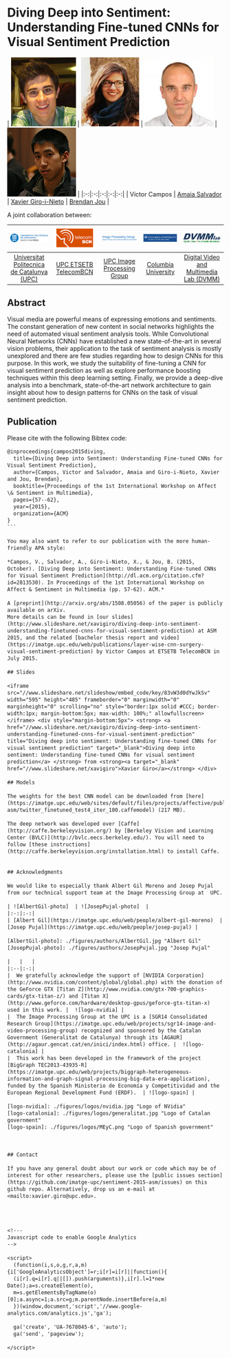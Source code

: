 # Diving Deep into Sentiment: Understanding Fine-tuned CNNs for Visual Sentiment Prediction


| ![Víctor Campos][VictorCampos-photo]  | ![Amaia Salvador][AmaiaSalvador-photo]  |  ![Xavier Giro-i-Nieto][XavierGiro-photo]  | ![Brendan Jou][BrendanJou-photo] |
|:-:|:-:|:-:|:-:|:-:|
| Víctor Campos | [Amaia Salvador](https://imatge.upc.edu/web/people/amaia-salvador) |   [Xavier Giro-i-Nieto](https://imatge.upc.edu/web/people/xavier-giro)   | [Brendan Jou](http://www.ee.columbia.edu/~bjou/) |


[VictorCampos-photo]: ./figures/authors/VictorCampos.jpg "Víctor Campos"
[AmaiaSalvador-photo]: ./figures/authors/AmaiaSalvador.jpg "Amaia Salvador"
[XavierGiro-photo]: ./figures/authors/XavierGiro.jpg "Xavier Giro-i-Nieto"
[BrendanJou-photo]: ./figures/authors/BrendanJou.png "Brendan Jou"



A joint collaboration between:

|  ![logo-upc] | ![logo-etsetb] | ![logo-gpi] | ![logo-columbia] | ![logo-dvmmlab] |
|:-:|:-:|:-:|:-:|:-:|
| [Universitat Politecnica de Catalunya (UPC)](http://www.upc.edu/?set_language=en)   | [UPC ETSETB TelecomBCN](https://www.etsetb.upc.edu/en/)  | [UPC Image Processing Group](https://imatge.upc.edu/web/) | [Columbia University](https://www.columbia.edu/ ) | [Digital Video and Multimedia Lab (DVMM)](www.ee.columbia.edu/dvmm)  |

[logo-upc]: ./figures/logos/upc.jpg "Universitat Politècnica de Catalunya"
[logo-etsetb]: ./figures/logos/etsetb.png "ETSETB TelecomBCN"
[logo-gpi]: ./figures/logos/gpi.png "UPC Image Processing Group"
[logo-columbia]: ./figures/logos/columbia.png "Columbia University"
[logo-dvmmlab]: ./figures/logos/dvmm.gif "Digital Video and Multimedia Lab"


## Abstract
Visual media are powerful means of expressing emotions and sentiments. The constant generation of new content in social networks highlights the need of automated visual sentiment analysis tools. While Convolutional Neural Networks (CNNs) have established a new state-of-the-art in several vision problems, their application to the task of sentiment analysis is mostly unexplored and there are few studies regarding how to design CNNs for this purpose. In this work, we study the suitability of fine-tuning a CNN for visual sentiment prediction as well as explore performance boosting techniques within this deep learning setting. Finally, we provide a deep-dive analysis into a benchmark, state-of-the-art network architecture to gain insight about how to design patterns for CNNs on the task of visual sentiment prediction.


## Publication

Please cite with the following Bibtex code:

````
@inproceedings{campos2015diving,
  title={Diving Deep into Sentiment: Understanding Fine-tuned CNNs for Visual Sentiment Prediction},
  author={Campos, Victor and Salvador, Amaia and Giro-i-Nieto, Xavier and Jou, Brendan},
  booktitle={Proceedings of the 1st International Workshop on Affect \& Sentiment in Multimedia},
  pages={57--62},
  year={2015},
  organization={ACM}
}
```

You may also want to refer to our publication with the more human-friendly APA style:

*Campos, V., Salvador, A., Giro-i-Nieto, X., & Jou, B. (2015, October). [Diving Deep into Sentiment: Understanding Fine-tuned CNNs for Visual Sentiment Prediction](http://dl.acm.org/citation.cfm?id=2813530). In Proceedings of the 1st International Workshop on Affect & Sentiment in Multimedia (pp. 57-62). ACM.*

A [preprint](http://arxiv.org/abs/1508.05056) of the paper is publicly available on arXiv.
More details can be found in [our slides](http://www.slideshare.net/xavigiro/diving-deep-into-sentiment-understanding-finetuned-cnns-for-visual-sentiment-prediction) at ASM 2015, and the related [bachelor thesis report and video](https://imatge.upc.edu/web/publications/layer-wise-cnn-surgery-visual-sentiment-prediction) by Victor Campos at ETSETB TelecomBCN in July 2015.

## Slides

<iframe src="//www.slideshare.net/slideshow/embed_code/key/83vW3d0dYwJkSv" width="595" height="485" frameborder="0" marginwidth="0" marginheight="0" scrolling="no" style="border:1px solid #CCC; border-width:1px; margin-bottom:5px; max-width: 100%;" allowfullscreen> </iframe> <div style="margin-bottom:5px"> <strong> <a href="//www.slideshare.net/xavigiro/diving-deep-into-sentiment-understanding-finetuned-cnns-for-visual-sentiment-prediction" title="Diving deep into sentiment: Understanding fine-tuned CNNs for visual sentiment prediction" target="_blank">Diving deep into sentiment: Understanding fine-tuned CNNs for visual sentiment prediction</a> </strong> from <strong><a target="_blank" href="//www.slideshare.net/xavigiro">Xavier Giro</a></strong> </div>

## Models

The weights for the best CNN model can be downloaded from [here](https://imatge.upc.edu/web/sites/default/files/projects/affective/public_html/2015-asm/twitter_finetuned_test4_iter_180.caffemodel) (217 MB).

The deep network was developed over [Caffe](http://caffe.berkeleyvision.org/) by [Berkeley Vision and Learning Center (BVLC)](http://bvlc.eecs.berkeley.edu/). You will need to follow [these instructions](http://caffe.berkeleyvision.org/installation.html) to install Caffe.


## Acknowledgments

We would like to especially thank Albert Gil Moreno and Josep Pujal from our technical support team at the Image Processing Group at  UPC.

| ![AlbertGil-photo]  | ![JosepPujal-photo]  |
|:-:|:-:|
| [Albert Gil](https://imatge.upc.edu/web/people/albert-gil-moreno)  |  [Josep Pujal](https://imatge.upc.edu/web/people/josep-pujal) |

[AlbertGil-photo]: ./figures/authors/AlbertGil.jpg "Albert Gil"
[JosepPujal-photo]: ./figures/authors/JosepPujal.jpg "Josep Pujal"

|   |   |
|:--|:-:|
|  We gratefully acknowledge the support of [NVIDIA Corporation](http://www.nvidia.com/content/global/global.php) with the donation of the GeForce GTX [Titan Z](http://www.nvidia.com/gtx-700-graphics-cards/gtx-titan-z/) and [Titan X](http://www.geforce.com/hardware/desktop-gpus/geforce-gtx-titan-x) used in this work. |  ![logo-nvidia] |
|  The Image Processing Group at the UPC is a [SGR14 Consolidated Research Group](https://imatge.upc.edu/web/projects/sgr14-image-and-video-processing-group) recognized and sponsored by the Catalan Government (Generalitat de Catalunya) through its [AGAUR](http://agaur.gencat.cat/en/inici/index.html) office. |  ![logo-catalonia] |
|  This work has been developed in the framework of the project [BigGraph TEC2013-43935-R](https://imatge.upc.edu/web/projects/biggraph-heterogeneous-information-and-graph-signal-processing-big-data-era-application), funded by the Spanish Ministerio de Economía y Competitividad and the European Regional Development Fund (ERDF).  | ![logo-spain] | 

[logo-nvidia]: ./figures/logos/nvidia.jpg "Logo of NVidia"
[logo-catalonia]: ./figures/logos/generalitat.jpg "Logo of Catalan government"
[logo-spain]: ./figures/logos/MEyC.png "Logo of Spanish government"



## Contact

If you have any general doubt about our work or code which may be of interest for other researchers, please use the [public issues section](https://github.com/imatge-upc/sentiment-2015-asm/issues) on this github repo. Alternatively, drop us an e-mail at <mailto:xavier.giro@upc.edu>.




<!---
Javascript code to enable Google Analytics
-->

<script>
  (function(i,s,o,g,r,a,m){i['GoogleAnalyticsObject']=r;i[r]=i[r]||function(){
  (i[r].q=i[r].q||[]).push(arguments)},i[r].l=1*new Date();a=s.createElement(o),
  m=s.getElementsByTagName(o)[0];a.async=1;a.src=g;m.parentNode.insertBefore(a,m)
  })(window,document,'script','//www.google-analytics.com/analytics.js','ga');

  ga('create', 'UA-7678045-6', 'auto');
  ga('send', 'pageview');

</script>

